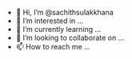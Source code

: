 - 👋 Hi, I’m @sachithsulakkhana
- 👀 I’m interested in ...
- 🌱 I’m currently learning ...
- 💞️ I’m looking to collaborate on ...
- 📫 How to reach me ...

<!---
sachithsulakkhana/sachithsulakkhana is a ✨ special ✨ repository because its `README.md` (this file) appears on your GitHub profile.
You can click the Preview link to take a look at your changes.
--->

